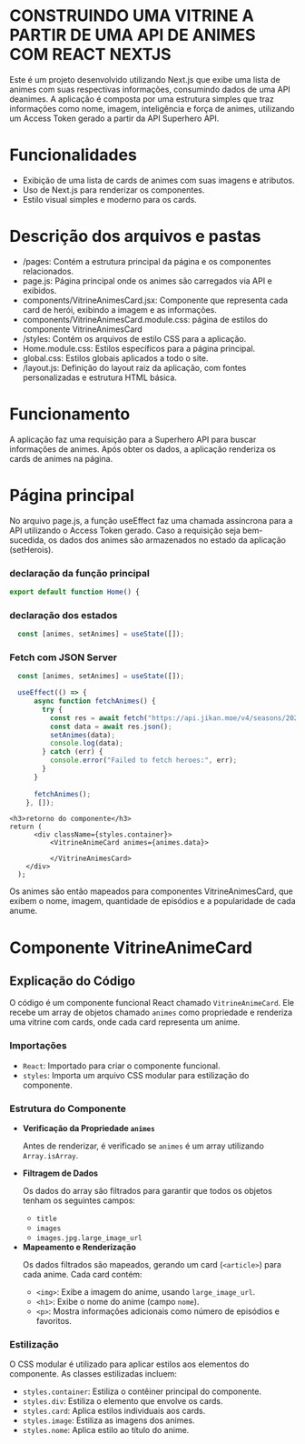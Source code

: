<h1>CONSTRUINDO UMA VITRINE A PARTIR DE UMA API DE ANIMES COM REACT NEXTJS</h1>
<p>Este é um projeto desenvolvido utilizando Next.js que exibe uma lista de animes com suas respectivas informações, consumindo dados de uma API deanimes. A aplicação é composta por uma estrutura simples que traz informações como nome, imagem, inteligência e força de animes, utilizando um Access Token gerado a partir da API Superhero API.</p>
<h1>Funcionalidades</h1>
<ul>
<li>Exibição de uma lista de cards de animes com suas imagens e atributos.</li>
<li>Uso de Next.js para renderizar os componentes.</li>
<li>Estilo visual simples e moderno para os cards.</li>
</ul>
<h1>Descrição dos arquivos e pastas</h1>
<ul>
  <li>/pages: Contém a estrutura principal da página e os componentes relacionados.</li>
  <li>page.js: Página principal onde os animes são carregados via API e exibidos.</li>
  <li>components/VitrineAnimesCard.jsx: Componente que representa cada card de herói, exibindo a imagem e as informações.</li>
   <li>components/VitrineAnimesCard.module.css: página de estilos do componente VitrineAnimesCard</li>
  <li>/styles: Contém os arquivos de estilo CSS para a aplicação.</li>
  <li>Home.module.css: Estilos específicos para a página principal.</li>
  <li>global.css: Estilos globais aplicados a todo o site.</li>
  <li>/layout.js: Definição do layout raiz da aplicação, com fontes personalizadas e estrutura HTML básica.</li>
</ul>
<h1>Funcionamento</h1>
<p>A aplicação faz uma requisição para a Superhero API para buscar informações de animes. Após obter os dados, a aplicação renderiza os cards de animes na página.</p>
<h1>Página principal</h1>
<p>No arquivo page.js, a função useEffect faz uma chamada assíncrona para a API utilizando o Access Token gerado. Caso a requisição seja bem-sucedida, os dados dos animes são armazenados no estado da aplicação (setHerois).</p>

<h3>declaração da função principal</h3>

```js
export default function Home() {
```


<h3>declaração dos estados </h3>

```js
  const [animes, setAnimes] = useState([]); 
 ``` 

<h3>Fetch com JSON Server</h3>

```js
  const [animes, setAnimes] = useState([]); 

  useEffect(() => {
      async function fetchAnimes() {
        try {
          const res = await fetch("https://api.jikan.moe/v4/seasons/2021/spring?sfw");
          const data = await res.json(); 
          setAnimes(data); 
          console.log(data);
        } catch (err) {
          console.error("Failed to fetch heroes:", err);
        }
      }
  
      fetchAnimes();
    }, []);
```

```
<h3>retorno do componente</h3>
return (
      <div className={styles.container}>
          <VitrineAnimeCard animes={animes.data}>
              
          </VitrineAnimesCard>
    </div>
  );
  ```
<p>Os animes são então mapeados para componentes VitrineAnimesCard, que exibem o nome, imagem, quantidade de episódios e a popularidade de cada anume.</p>

<h1>Componente VitrineAnimeCard</h1>
<h2>Explicação do Código</h2>

<p>O código é um componente funcional React chamado <code>VitrineAnimeCard</code>. Ele recebe um array de objetos chamado <code>animes</code> como propriedade e renderiza uma vitrine com cards, onde cada card representa um anime.</p>

<h3>Importações</h3>
<ul>
  <li><code>React</code>: Importado para criar o componente funcional.</li>
  <li><code>styles</code>: Importa um arquivo CSS modular para estilização do componente.</li>
</ul>

<h3>Estrutura do Componente</h3>
<ul>
  <li>
    <strong>Verificação da Propriedade <code>animes</code></strong>
    <p>Antes de renderizar, é verificado se <code>animes</code> é um array utilizando <code>Array.isArray</code>.</p>
  </li>
  <li>
    <strong>Filtragem de Dados</strong>
    <p>Os dados do array são filtrados para garantir que todos os objetos tenham os seguintes campos:</p>
    <ul>
      <li><code>title</code></li>
      <li><code>images</code></li>
      <li><code>images.jpg.large_image_url</code></li>
    </ul>
  </li>
  <li>
    <strong>Mapeamento e Renderização</strong>
    <p>Os dados filtrados são mapeados, gerando um card (<code>&lt;article&gt;</code>) para cada anime. Cada card contém:</p>
    <ul>
      <li><code>&lt;img&gt;</code>: Exibe a imagem do anime, usando <code>large_image_url</code>.</li>
      <li><code>&lt;h1&gt;</code>: Exibe o nome do anime (campo <code>nome</code>).</li>
      <li><code>&lt;p&gt;</code>: Mostra informações adicionais como número de episódios e favoritos.</li>
    </ul>
  </li>
</ul>

<h3>Estilização</h3>
<p>O CSS modular é utilizado para aplicar estilos aos elementos do componente. As classes estilizadas incluem:</p>
<ul>
  <li><code>styles.container</code>: Estiliza o contêiner principal do componente.</li>
  <li><code>styles.div</code>: Estiliza o elemento que envolve os cards.</li>
  <li><code>styles.card</code>: Aplica estilos individuais aos cards.</li>
  <li><code>styles.image</code>: Estiliza as imagens dos animes.</li>
  <li><code>styles.nome</code>: Aplica estilo ao título do anime.</li>
</ul>



